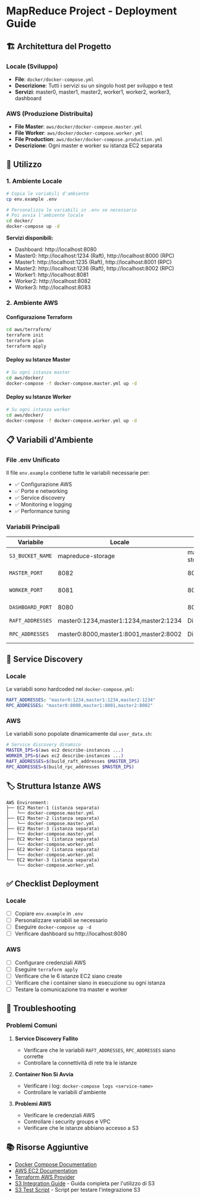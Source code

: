 # MapReduce Project - Deployment Guide

## 🏗️ Architettura del Progetto

### **Locale (Sviluppo)**
- **File**: `docker/docker-compose.yml`
- **Descrizione**: Tutti i servizi su un singolo host per sviluppo e test
- **Servizi**: master0, master1, master2, worker1, worker2, worker3, dashboard

### **AWS (Produzione Distribuita)**
- **File Master**: `aws/docker/docker-compose.master.yml`
- **File Worker**: `aws/docker/docker-compose.worker.yml`
- **File Production**: `aws/docker/docker-compose.production.yml`
- **Descrizione**: Ogni master e worker su istanza EC2 separata

## 🚀 Utilizzo

### **1. Ambiente Locale**

```bash
# Copia le variabili d'ambiente
cp env.example .env

# Personalizza le variabili in .env se necessario
# Poi avvia l'ambiente locale
cd docker/
docker-compose up -d
```

**Servizi disponibili:**
- Dashboard: http://localhost:8080
- Master0: http://localhost:1234 (Raft), http://localhost:8000 (RPC)
- Master1: http://localhost:1235 (Raft), http://localhost:8001 (RPC)
- Master2: http://localhost:1236 (Raft), http://localhost:8002 (RPC)
- Worker1: http://localhost:8081
- Worker2: http://localhost:8082
- Worker3: http://localhost:8083

### **2. Ambiente AWS**

#### **Configurazione Terraform**
```bash
cd aws/terraform/
terraform init
terraform plan
terraform apply
```

#### **Deploy su Istanze Master**
```bash
# Su ogni istanza master
cd aws/docker/
docker-compose -f docker-compose.master.yml up -d
```

#### **Deploy su Istanze Worker**
```bash
# Su ogni istanza worker
cd aws/docker/
docker-compose -f docker-compose.worker.yml up -d
```

## 📋 Variabili d'Ambiente

### **File .env Unificato**
Il file `env.example` contiene tutte le variabili necessarie per:
- ✅ Configurazione AWS
- ✅ Porte e networking
- ✅ Service discovery
- ✅ Monitoring e logging
- ✅ Performance tuning

### **Variabili Principali**

| Variabile | Locale | AWS | Descrizione |
|-----------|--------|-----|-------------|
| `S3_BUCKET_NAME` | mapreduce-storage | mapreduce-storage | Bucket S3 per i dati |
| `MASTER_PORT` | 8082 | 8082 | Porta del master |
| `WORKER_PORT` | 8081 | 8081 | Porta del worker |
| `DASHBOARD_PORT` | 8080 | 8080 | Porta del dashboard |
| `RAFT_ADDRESSES` | master0:1234,master1:1234,master2:1234 | Dinamico | Indirizzi Raft |
| `RPC_ADDRESSES` | master0:8000,master1:8001,master2:8002 | Dinamico | Indirizzi RPC |

## 🔧 Service Discovery

### **Locale**
Le variabili sono hardcoded nel `docker-compose.yml`:
```yaml
RAFT_ADDRESSES: "master0:1234,master1:1234,master2:1234"
RPC_ADDRESSES: "master0:8000,master1:8001,master2:8002"
```

### **AWS**
Le variabili sono popolate dinamicamente dal `user_data.sh`:
```bash
# Service discovery dinamico
MASTER_IPS=$(aws ec2 describe-instances ...)
WORKER_IPS=$(aws ec2 describe-instances ...)
RAFT_ADDRESSES=$(build_raft_addresses $MASTER_IPS)
RPC_ADDRESSES=$(build_rpc_addresses $MASTER_IPS)
```

## 🏷️ Struttura Istanze AWS

```
AWS Environment:
├── EC2 Master-1 (istanza separata)
│   └── docker-compose.master.yml
├── EC2 Master-2 (istanza separata)  
│   └── docker-compose.master.yml
├── EC2 Master-3 (istanza separata)
│   └── docker-compose.master.yml
├── EC2 Worker-1 (istanza separata)
│   └── docker-compose.worker.yml
├── EC2 Worker-2 (istanza separata)
│   └── docker-compose.worker.yml
└── EC2 Worker-3 (istanza separata)
    └── docker-compose.worker.yml
```

## ✅ Checklist Deployment

### **Locale**
- [ ] Copiare `env.example` in `.env`
- [ ] Personalizzare variabili se necessario
- [ ] Eseguire `docker-compose up -d`
- [ ] Verificare dashboard su http://localhost:8080

### **AWS**
- [ ] Configurare credenziali AWS
- [ ] Eseguire `terraform apply`
- [ ] Verificare che le 6 istanze EC2 siano create
- [ ] Verificare che i container siano in esecuzione su ogni istanza
- [ ] Testare la comunicazione tra master e worker

## 🐛 Troubleshooting

### **Problemi Comuni**

1. **Service Discovery Fallito**
   - Verificare che le variabili `RAFT_ADDRESSES`, `RPC_ADDRESSES` siano corrette
   - Controllare la connettività di rete tra le istanze

2. **Container Non Si Avvia**
   - Verificare i log: `docker-compose logs <service-name>`
   - Controllare le variabili d'ambiente

3. **Problemi AWS**
   - Verificare le credenziali AWS
   - Controllare i security groups e VPC
   - Verificare che le istanze abbiano accesso a S3

## 📚 Risorse Aggiuntive

- [Docker Compose Documentation](https://docs.docker.com/compose/)
- [AWS EC2 Documentation](https://docs.aws.amazon.com/ec2/)
- [Terraform AWS Provider](https://registry.terraform.io/providers/hashicorp/aws/latest/docs)
- [S3 Integration Guide](S3-INTEGRATION.md) - Guida completa per l'utilizzo di S3
- [S3 Test Script](scripts/test-s3-integration.sh) - Script per testare l'integrazione S3
